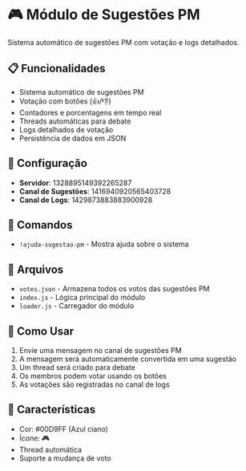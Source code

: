 # 🎮 Módulo de Sugestões PM

Sistema automático de sugestões PM com votação e logs detalhados.

## 📋 Funcionalidades

- Sistema automático de sugestões PM
- Votação com botões (👍/👎)
- Contadores e porcentagens em tempo real
- Threads automáticas para debate
- Logs detalhados de votação
- Persistência de dados em JSON

## 🎯 Configuração

- **Servidor**: 1328895149392265287
- **Canal de Sugestões**: 1416940920565403728
- **Canal de Logs**: 1429873883883900928

## 📝 Comandos

- `!ajuda-sugestao-pm` - Mostra ajuda sobre o sistema

## 💾 Arquivos

- `votes.json` - Armazena todos os votos das sugestões PM
- `index.js` - Lógica principal do módulo
- `loader.js` - Carregador do módulo

## 🚀 Como Usar

1. Envie uma mensagem no canal de sugestões PM
2. A mensagem será automaticamente convertida em uma sugestão
3. Um thread será criado para debate
4. Os membros podem votar usando os botões
5. As votações são registradas no canal de logs

## 🎨 Características

- Cor: #00D9FF (Azul ciano)
- Ícone: 🎮
- Thread automática
- Suporte a mudança de voto

